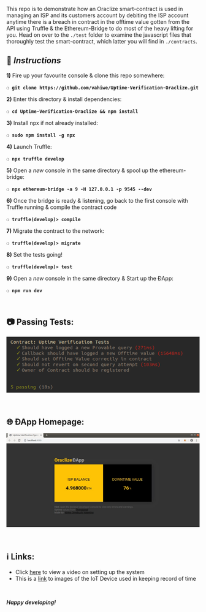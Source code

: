 This repo is to demonstrate how an Oraclize smart-contract is used in managing an ISP and its customers account by debiting the ISP account anytime there is a breach in contract in the offtime value gotten from the API using Truffle & the Ethereum-Bridge to do most of the heavy lifting for you. Head on over to the `./test` folder to examine the javascript files that thoroughly test the smart-contract, which latter you will find in `./contracts`.

## :page_with_curl:  _Instructions_

**1)** Fire up your favourite console & clone this repo somewhere:

__`❍ git clone https://github.com/vahiwe/Uptime-Verification-Oraclize.git`__

**2)** Enter this directory & install dependencies:

__`❍ cd Uptime-Verification-Oraclize && npm install`__

**3)** Install npx if not already installed:

__`❍ sudo npm install -g npx `__

**4)** Launch Truffle:

__`❍ npx truffle develop`__

**5)** Open a _new_ console in the same directory & spool up the ethereum-bridge:

__`❍ npx ethereum-bridge -a 9 -H 127.0.0.1 -p 9545 --dev `__

**6)** Once the bridge is ready & listening, go back to the first console with Truffle running & compile the contract code

__`❍ truffle(develop)> compile`__

**7)** Migrate the contract to the network:

__`❍ truffle(develop)> migrate `__

**8)** Set the tests going!

__`❍ truffle(develop)> test`__

**9)** Open a _new_ console in the same directory & Start up the ÐApp:

__`❍ npm run dev `__

&nbsp;

## :camera: Passing Tests:

![The passing tests](uptime-verification-test.png)

&nbsp;

## :globe_with_meridians: ÐApp Homepage:

![ÐApp Homepage](homepage.jpg)

&nbsp;

## :information_source: Links:

* Click [here](https://youtu.be/na_UsrvnQfw) to view a video on setting up the system
* This is a [link](https://twitter.com/PROFXELFINITO/status/1141230082226364416?s=19) to images of the IoT Device used in keeping record of time

&nbsp;

__*Happy developing!*__
